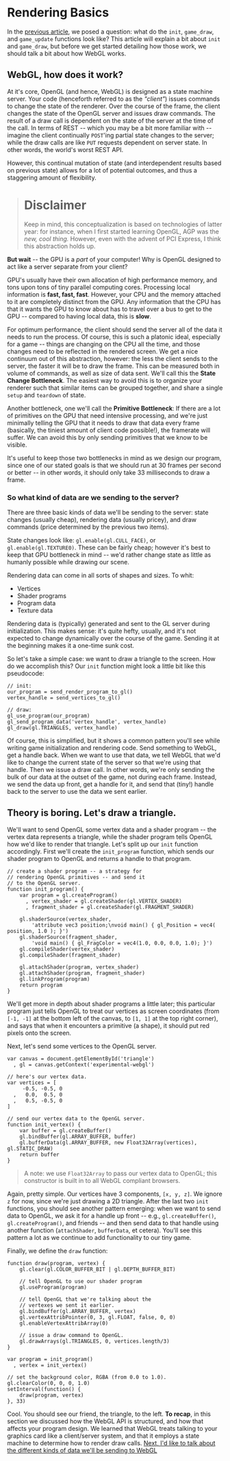 # Rendering Basics

In the [previous article](#game-loops), we posed a question: what do the `init`, `game_draw`,
and `game_update` functions look like? This article will explain a bit about `init` and `game_draw`,
but before we get started detailing how those work, we should talk a bit about how WebGL works.

## WebGL, how does it work?

At it's core, OpenGL (and hence, WebGL) is designed as a state machine server. Your code (henceforth
referred to as the *"client"*) issues commands to change the state of the renderer. Over the course of
the frame, the client changes the state of the OpenGL server and issues draw commands. The result of a
draw call is dependent on the state of the server at the time of the call. In terms of REST -- which
you may be a bit more familiar with -- imagine the client continually `POST`'ing partial state changes
to the server; while the draw calls are like `PUT` requests dependent on server state. In other words,
the world's worst REST API.

However, this continual mutation of state (and interdependent results based on previous state) allows for
a lot of potential outcomes, and thus a staggering amount of flexibility.


> # Disclaimer
> Keep in mind, this conceptualization is based on
> technologies of latter year: for instance, when
> I first started learning OpenGL, AGP was the 
> *new, cool thing.* However, even with the advent of
> PCI Express, I think this abstraction holds up.

**But wait** -- the GPU is a *part* of your computer! Why is OpenGL designed to act like a server separate from
your client?

GPU's usually have their own allocation of high performance memory, and tons upon tons of tiny parallel computing cores.
Processing local information is **fast, fast, fast**. However, your CPU and the memory attached to it are completely
distinct from the GPU. Any information that the CPU has that it wants the GPU to know about has to travel over
a bus to get to the GPU -- compared to having local data, this is **slow**. 

For optimum performance, the client should send the server all of the data it needs to run the process. Of course,
this is such a platonic ideal, especially for a game -- things are changing on the CPU all the time, and those changes
need to be reflected in the rendered screen. We get a nice continuum out of this abstraction, however: the less the
client sends to the server, the faster it will be to draw the frame. This can be measured both in volume of commands,
as well as size of data sent. We'll call this the **State Change Bottleneck**. The easiest way to avoid this is to
organize your renderer such that similar items can be grouped together, and share a single `setup` and `teardown` of
state. 

Another bottleneck, one we'll call the **Primitive Bottleneck**: If there are a lot of primitives on the GPU that need
intensive processing, and we're just minimally telling the GPU that it needs to draw that data every frame (basically,
the tiniest amount of client code possible!), the framerate will suffer. We can avoid this by only sending primitives that
we know to be visible.

It's useful to keep those two bottlenecks
in mind as we design our program, since one of our stated goals is that we should run at 30 frames per second or better --
in other words, it should only take 33 milliseconds to draw a frame.

### So what kind of data are we sending to the server?

There are three basic kinds of data we'll be sending to the server: state changes (usually cheap), rendering data (usually pricey),
and draw commands (price determined by the previous two items).

State changes look like: `gl.enable(gl.CULL_FACE)`, or `gl.enable(gl.TEXTURE0)`. These can be fairly cheap; however it's 
best to keep that GPU bottleneck in mind -- we'd rather change state as little as humanly possible while drawing our scene.

Rendering data can come in all sorts of shapes and sizes. To whit:

* Vertices
* Shader programs
* Program data
* Texture data

Rendering data is (typically) generated and sent to the GL server during initialization. This makes sense: it's quite hefty, usually,
and it's not expected to change dynamically over the course of the game. Sending it at the beginning makes it a one-time sunk cost.

So let's take a simple case: we want to draw a triangle to the screen. How do we accomplish this? Our `init` function might look
a little bit like this pseudocode:

    // init:
    our_program = send_render_program_to_gl()
    vertex_handle = send_vertices_to_gl()

    // draw:
    gl_use_program(our_program)
    gl_send_program_data('vertex_handle', vertex_handle)
    gl_draw(gl.TRIANGLES, vertex_handle)

Of course, this is simplified, but it shows a common pattern you'll see while writing game initialization and rendering code. Send something
to WebGL, get a handle back. When we want to use that data, we tell WebGL that we'd like to change the current state of the server so that we're
using that handle. Then we issue a draw call. In other words, we're only sending the bulk of our data at the outset of the game, not during each
frame. Instead, we send the data up front, get a handle for it, and send that (tiny!) handle back to the server to use the data we sent earlier. 

## Theory is boring. Let's draw a triangle. 

We'll want to send OpenGL some vertex data and a shader program -- the vertex data represents a triangle,
while the shader program tells OpenGL how we'd like to render that triangle. Let's split up our `init` function accordingly. First we'll create the
`init_program` function, which sends our shader program to OpenGL and returns a handle to that program.

    // create a shader program -- a strategy for
    // rendering OpenGL primitives -- and send it
    // to the OpenGL server.
    function init_program() {
        var program = gl.createProgram()
          , vertex_shader = gl.createShader(gl.VERTEX_SHADER)
          , fragment_shader = gl.createShader(gl.FRAGMENT_SHADER)

        gl.shaderSource(vertex_shader, 
            'attribute vec3 position;\nvoid main() { gl_Position = vec4( position, 1.0 ); }')
        gl.shaderSource(fragment_shader, 
            'void main() { gl_FragColor = vec4(1.0, 0.0, 0.0, 1.0); }')
        gl.compileShader(vertex_shader)
        gl.compileShader(fragment_shader)

        gl.attachShader(program, vertex_shader)
        gl.attachShader(program, fragment_shader)
        gl.linkProgram(program)
        return program
    }

 We'll get more in depth about shader programs a little later; this particular program just tells OpenGL to treat our vertices as screen coordinates
(from `[-1, -1]` at the bottom left of the canvas, to `[1, 1]` at the top right corner), and says that when it encounters a primitive (a shape), it should
put red pixels onto the screen. 

Next, let's send some vertices to the OpenGL server.

    var canvas = document.getElementById('triangle')
      , gl = canvas.getContext('experimental-webgl')

    // here's our vertex data.
    var vertices = [
         -0.5, -0.5, 0
      ,   0.0,  0.5, 0
      ,   0.5, -0.5, 0
    ]

    // send our vertex data to the OpenGL server.
    function init_vertex() {
        var buffer = gl.createBuffer()
        gl.bindBuffer(gl.ARRAY_BUFFER, buffer)
        gl.bufferData(gl.ARRAY_BUFFER, new Float32Array(vertices), gl.STATIC_DRAW)
        return buffer
    }

> A note: we use `Float32Array` to pass our vertex data to OpenGL; this constructor is built in to all WebGL compliant browsers.

Again, pretty simple. Our vertices have 3 components, `[x, y, z]`. We ignore `z` for now, since we're just drawing a 2D triangle. After the last two `init`
functions, you should see another pattern emerging: when we want to send data to OpenGL, we ask it for a handle up front -- e.g., `gl.createBuffer()`, `gl.createProgram()`,
and friends -- and then send data to that handle using another function (`attachShader`, `bufferData`, et cetera). You'll see this pattern a lot as we
continue to add functionality to our tiny game. 

Finally, we define the `draw` function: 

    function draw(program, vertex) {
        gl.clear(gl.COLOR_BUFFER_BIT | gl.DEPTH_BUFFER_BIT)

        // tell OpenGL to use our shader program
        gl.useProgram(program)

        // tell OpenGL that we're talking about the
        // vertexes we sent it earlier.
        gl.bindBuffer(gl.ARRAY_BUFFER, vertex)
        gl.vertexAttribPointer(0, 3, gl.FLOAT, false, 0, 0)
        gl.enableVertexAttribArray(0)

        // issue a draw command to OpenGL.
        gl.drawArrays(gl.TRIANGLES, 0, vertices.length/3)
    }

    var program = init_program()
      , vertex = init_vertex()

    // set the background color, RGBA (from 0.0 to 1.0).
    gl.clearColor(0, 0, 0, 1.0)
    setInterval(function() {
        draw(program, vertex)
    }, 33)

<canvas id="triangle" class="imgleft" style="background:#CCC">
<script type="text/javascript">

    (function(){
    var canvas = document.getElementById('triangle')
      , gl = canvas.getContext('experimental-webgl')

    // here's our vertex data.
    var vertices = [
         -0.5, -0.5, 0
      ,   0.0,  0.5, 0
      ,   0.5, -0.5, 0
    ]

    // create a shader program -- a strategy for
    // rendering OpenGL primitives -- and send it
    // to the OpenGL server.
    function init_program() {
        var program = gl.createProgram()
          , vertex_shader = gl.createShader(gl.VERTEX_SHADER)
          , fragment_shader = gl.createShader(gl.FRAGMENT_SHADER)

        gl.shaderSource(vertex_shader, 'attribute vec3 position;\nvoid main() { gl_Position = vec4( position, 1.0 ); }')
        gl.shaderSource(fragment_shader, 'void main() { gl_FragColor = vec4(1.0, 0.0, 0.0, 1.0); }')
        gl.compileShader(vertex_shader)
        gl.compileShader(fragment_shader)

        gl.attachShader(program, vertex_shader)
        gl.attachShader(program, fragment_shader)
        gl.linkProgram(program)
        return program
    }

    // send our vertex data to the OpenGL server.
    function init_vertex() {
        var buffer = gl.createBuffer()
        gl.bindBuffer(gl.ARRAY_BUFFER, buffer)
        gl.bufferData(gl.ARRAY_BUFFER, new Float32Array(vertices), gl.STATIC_DRAW)
        return buffer
    }

    function draw(program, vertex) {
        gl.clear(gl.COLOR_BUFFER_BIT | gl.DEPTH_BUFFER_BIT)

        // tell OpenGL to use our shader program
        gl.useProgram(program)

        // tell OpenGL that we're talking about the
        // vertexes we sent it earlier.
        gl.bindBuffer(gl.ARRAY_BUFFER, vertex)
        gl.vertexAttribPointer(0, 3, gl.FLOAT, false, 0, 0)
        gl.enableVertexAttribArray(0)

        // issue a draw command to OpenGL.
        gl.drawArrays(gl.TRIANGLES, 0, vertices.length/3)
    }

    var program = init_program()
      , vertex = init_vertex()

    // set the background color, RGBA (from 0.0 to 1.0).
    gl.clearColor(0, 0, 0, 1.0)
    draw(program, vertex)

    })()
</script>

Cool. You should see our friend, the triangle, to the left. **To recap**, in this section we discussed
how the WebGL API is structured, and how that affects your program design. We learned that WebGL treats
talking to your graphics card like a client/server system, and that it employs a state machine to determine
how to render draw calls. 
[Next, I'd like to talk about the different kinds of data we'll be sending to WebGL](#rendering_1)
